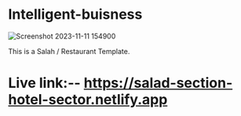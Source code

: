 # Intelligent-buisness

![Screenshot 2023-11-11 154900](https://github.com/mahmudul7608/Intelligent-buisness/assets/146390183/8aa9b31c-eb04-4209-a586-ff5d37a8ae5b)

This is a Salah / Restaurant Template.

# Live link:-- https://salad-section-hotel-sector.netlify.app
